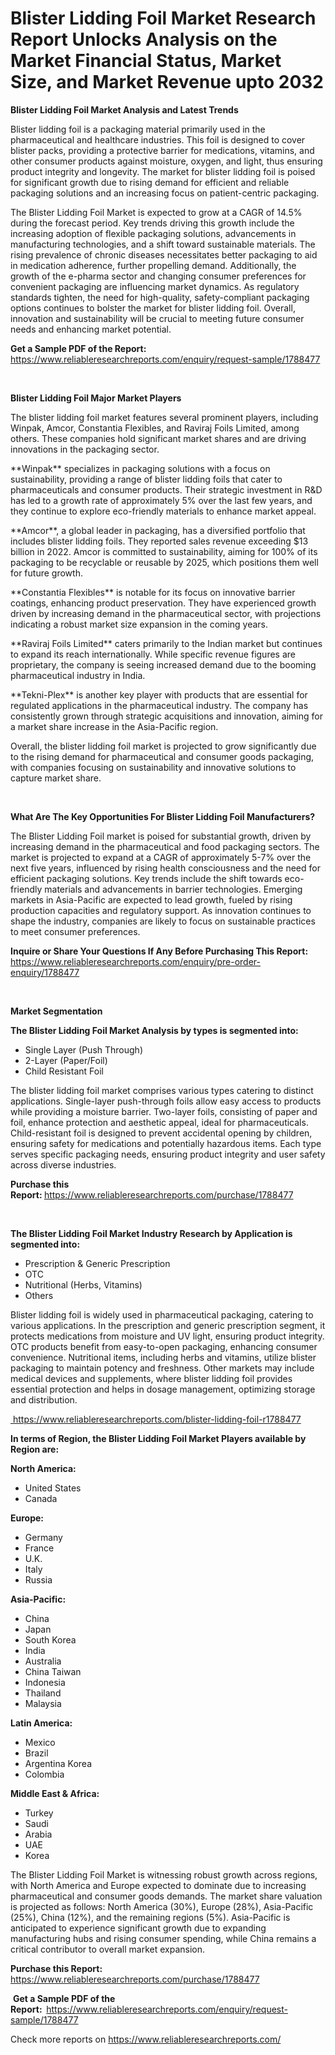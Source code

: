 <p><h1>Blister Lidding Foil Market Research Report Unlocks Analysis on the Market Financial Status, Market Size, and Market Revenue upto 2032</h1></p><p><strong>Blister Lidding Foil Market Analysis and Latest Trends</strong></p>
<p><p>Blister lidding foil is a packaging material primarily used in the pharmaceutical and healthcare industries. This foil is designed to cover blister packs, providing a protective barrier for medications, vitamins, and other consumer products against moisture, oxygen, and light, thus ensuring product integrity and longevity. The market for blister lidding foil is poised for significant growth due to rising demand for efficient and reliable packaging solutions and an increasing focus on patient-centric packaging.</p><p>The Blister Lidding Foil Market is expected to grow at a CAGR of 14.5% during the forecast period. Key trends driving this growth include the increasing adoption of flexible packaging solutions, advancements in manufacturing technologies, and a shift toward sustainable materials. The rising prevalence of chronic diseases necessitates better packaging to aid in medication adherence, further propelling demand. Additionally, the growth of the e-pharma sector and changing consumer preferences for convenient packaging are influencing market dynamics. As regulatory standards tighten, the need for high-quality, safety-compliant packaging options continues to bolster the market for blister lidding foil. Overall, innovation and sustainability will be crucial to meeting future consumer needs and enhancing market potential.</p></p>
<p><strong>Get a Sample PDF of the Report:&nbsp;</strong> <a href="https://www.reliableresearchreports.com/enquiry/request-sample/1788477?utm_campaign=3364&utm_medium=2&utm_source=Github&utm_content=ia&utm_term=02042025&utm_id=blister-lidding-foil">https://www.reliableresearchreports.com/enquiry/request-sample/1788477</a></p>
<p>&nbsp;</p>
<p><strong>Blister Lidding Foil Major Market Players</strong></p>
<p><p>The blister lidding foil market features several prominent players, including Winpak, Amcor, Constantia Flexibles, and Raviraj Foils Limited, among others. These companies hold significant market shares and are driving innovations in the packaging sector.</p><p>**Winpak** specializes in packaging solutions with a focus on sustainability, providing a range of blister lidding foils that cater to pharmaceuticals and consumer products. Their strategic investment in R&D has led to a growth rate of approximately 5% over the last few years, and they continue to explore eco-friendly materials to enhance market appeal.</p><p>**Amcor**, a global leader in packaging, has a diversified portfolio that includes blister lidding foils. They reported sales revenue exceeding $13 billion in 2022. Amcor is committed to sustainability, aiming for 100% of its packaging to be recyclable or reusable by 2025, which positions them well for future growth.</p><p>**Constantia Flexibles** is notable for its focus on innovative barrier coatings, enhancing product preservation. They have experienced growth driven by increasing demand in the pharmaceutical sector, with projections indicating a robust market size expansion in the coming years.</p><p>**Raviraj Foils Limited** caters primarily to the Indian market but continues to expand its reach internationally. While specific revenue figures are proprietary, the company is seeing increased demand due to the booming pharmaceutical industry in India.</p><p>**Tekni-Plex** is another key player with products that are essential for regulated applications in the pharmaceutical industry. The company has consistently grown through strategic acquisitions and innovation, aiming for a market share increase in the Asia-Pacific region.</p><p>Overall, the blister lidding foil market is projected to grow significantly due to the rising demand for pharmaceutical and consumer goods packaging, with companies focusing on sustainability and innovative solutions to capture market share.</p></p>
<p>&nbsp;</p>
<p><strong>What Are The Key Opportunities For Blister Lidding Foil Manufacturers?</strong></p>
<p><p>The Blister Lidding Foil market is poised for substantial growth, driven by increasing demand in the pharmaceutical and food packaging sectors. The market is projected to expand at a CAGR of approximately 5-7% over the next five years, influenced by rising health consciousness and the need for efficient packaging solutions. Key trends include the shift towards eco-friendly materials and advancements in barrier technologies. Emerging markets in Asia-Pacific are expected to lead growth, fueled by rising production capacities and regulatory support. As innovation continues to shape the industry, companies are likely to focus on sustainable practices to meet consumer preferences.</p></p>
<p><strong>Inquire or Share Your Questions If Any Before Purchasing This Report:</strong> <a href="https://www.reliableresearchreports.com/enquiry/pre-order-enquiry/1788477?utm_campaign=3364&utm_medium=2&utm_source=Github&utm_content=ia&utm_term=02042025&utm_id=blister-lidding-foil">https://www.reliableresearchreports.com/enquiry/pre-order-enquiry/1788477</a></p>
<p>&nbsp;</p>
<p><strong>Market Segmentation</strong></p>
<p><strong>The Blister Lidding Foil Market Analysis by types is segmented into:</strong></p>
<p><ul><li>Single Layer (Push Through)</li><li>2-Layer (Paper/Foil)</li><li>Child Resistant Foil</li></ul></p>
<p><p>The blister lidding foil market comprises various types catering to distinct applications. Single-layer push-through foils allow easy access to products while providing a moisture barrier. Two-layer foils, consisting of paper and foil, enhance protection and aesthetic appeal, ideal for pharmaceuticals. Child-resistant foil is designed to prevent accidental opening by children, ensuring safety for medications and potentially hazardous items. Each type serves specific packaging needs, ensuring product integrity and user safety across diverse industries.</p></p>
<p><strong>Purchase this Report:&nbsp;</strong><a href="https://www.reliableresearchreports.com/purchase/1788477?utm_campaign=3364&utm_medium=2&utm_source=Github&utm_content=ia&utm_term=02042025&utm_id=blister-lidding-foil">https://www.reliableresearchreports.com/purchase/1788477</a></p>
<p>&nbsp;</p>
<p><strong>The Blister Lidding Foil Market Industry Research by Application is segmented into:</strong></p>
<p><ul><li>Prescription & Generic Prescription</li><li>OTC</li><li>Nutritional (Herbs, Vitamins)</li><li>Others</li></ul></p>
<p><p>Blister lidding foil is widely used in pharmaceutical packaging, catering to various applications. In the prescription and generic prescription segment, it protects medications from moisture and UV light, ensuring product integrity. OTC products benefit from easy-to-open packaging, enhancing consumer convenience. Nutritional items, including herbs and vitamins, utilize blister packaging to maintain potency and freshness. Other markets may include medical devices and supplements, where blister lidding foil provides essential protection and helps in dosage management, optimizing storage and distribution.</p></p>
<p><a href="https://www.reliableresearchreports.com/blister-lidding-foil-r1788477?utm_campaign=3364&utm_medium=2&utm_source=Github&utm_content=ia&utm_term=02042025&utm_id=blister-lidding-foil">&nbsp;https://www.reliableresearchreports.com/blister-lidding-foil-r1788477</a></p>
<p><strong>In terms of Region, the Blister Lidding Foil Market Players available by Region are:</strong></p>
<p>
    <p> <strong> North America: </strong>
        <ul>
            <li>United States</li>
            <li>Canada</li>
        </ul>
        </p> 
    <p> <strong> Europe: </strong>
        <ul>
            <li>Germany</li>
            <li>France</li>
            <li>U.K.</li>
            <li>Italy</li>
            <li>Russia</li>
        </ul>
        </p> 
    <p> <strong> Asia-Pacific: </strong>
        <ul>
            <li>China</li>
            <li>Japan</li>
            <li>South Korea</li>
            <li>India</li>
            <li>Australia</li>
            <li>China Taiwan</li>
            <li>Indonesia</li>
            <li>Thailand</li>
            <li>Malaysia</li>
        </ul>
        </p> 
    <p> <strong> Latin America: </strong>
        <ul>
            <li>Mexico</li>
            <li>Brazil</li>
            <li>Argentina Korea</li>
            <li>Colombia</li>
        </ul>
        </p> 
    <p> <strong> Middle East & Africa: </strong>
        <ul>
            <li>Turkey</li>
            <li>Saudi</li>
            <li>Arabia</li>
            <li>UAE</li>
            <li>Korea</li>
        </ul>
    </p>
    </p>
<p><p>The Blister Lidding Foil Market is witnessing robust growth across regions, with North America and Europe expected to dominate due to increasing pharmaceutical and consumer goods demands. The market share valuation is projected as follows: North America (30%), Europe (28%), Asia-Pacific (25%), China (12%), and the remaining regions (5%). Asia-Pacific is anticipated to experience significant growth due to expanding manufacturing hubs and rising consumer spending, while China remains a critical contributor to overall market expansion.</p></p>
<p><strong>Purchase this Report: </strong><a href="https://www.reliableresearchreports.com/purchase/1788477?utm_campaign=3364&utm_medium=2&utm_source=Github&utm_content=ia&utm_term=02042025&utm_id=blister-lidding-foil">https://www.reliableresearchreports.com/purchase/1788477</a></p>
<p>&nbsp;<strong>Get a Sample PDF of the Report:&nbsp;&nbsp;</strong><a href="https://www.reliableresearchreports.com/enquiry/request-sample/1788477?utm_campaign=3364&utm_medium=2&utm_source=Github&utm_content=ia&utm_term=02042025&utm_id=blister-lidding-foil">https://www.reliableresearchreports.com/enquiry/request-sample/1788477</a></p>
<p><strong></strong></p>
<p>Check more reports on <a href="https://www.reliableresearchreports.com/?utm_campaign=3364&utm_medium=2&utm_source=Github&utm_content=ia&utm_term=02042025&utm_id=blister-lidding-foil">https://www.reliableresearchreports.com/</a></p>